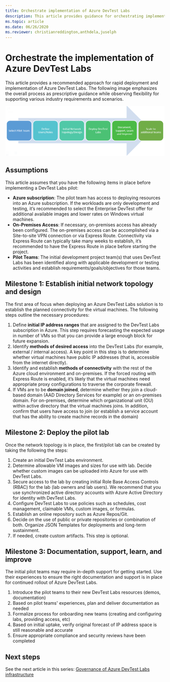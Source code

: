 ```yaml
---
title: Orchestrate implementation of Azure DevTest Labs
description: This article provides guidance for orchestrating implementation of Azure DevTest Labs in your organization. 
ms.topic: article
ms.date: 06/26/2020
ms.reviewer: christianreddington,anthdela,juselph
---
```


# Orchestrate the implementation of Azure DevTest Labs
This article provides a recommended approach for rapid deployment and implementation of Azure DevTest Labs. The following image emphasizes the overall process as prescriptive guidance while observing flexibility for supporting various industry requirements and scenarios.

![Steps for implementing Azure DevTest Labs](./media/devtest-lab-guidance-orchestrate-implementation/implementation-steps.png)

## Assumptions
This article assumes that you have the following items in place before implementing a DevTest Labs pilot:

- **Azure subscription**: The pilot team has access to deploying resources into an Azure subscription. If the workloads are only development and testing, it’s recommended to select the Enterprise DevTest offer for additional available images and lower rates on Windows virtual machines.
- **On-Premises Access**: If necessary, on-premises access has already been configured. The on-premises access can be accomplished via a Site-to-site VPN connection or via Express Route. Connectivity via Express Route can typically take many weeks to establish, it’s recommended to have the Express Route in place before starting the project.
- **Pilot Teams**: The initial development project team(s) that uses DevTest Labs has been identified along with applicable development or testing activities and establish requirements/goals/objectives for those teams.

## Milestone 1: Establish initial network topology and design
The first area of focus when deploying an Azure DevTest Labs solution is to establish the planned connectivity for the virtual machines. The following steps outline the necessary procedures:

1. Define **initial IP address ranges** that are assigned to the DevTest Labs subscription in Azure. This step requires forecasting the expected usage in number of VMs so that you can provide a large enough block for future expansion.
2. Identify **methods of desired access** into the DevTest Labs (for example, external / internal access). A key point in this step is to determine whether virtual machines have public IP addresses (that is, accessible from the internet directly).
3. Identify and establish **methods of connectivity** with the rest of the Azure cloud environment and on-premises. If the forced routing with Express Route is enabled, it’s likely that the virtual machines need appropriate proxy configurations to traverse the corporate firewall.
4. If VMs are to be **domain joined**, determine whether they join a cloud-based domain (AAD Directory Services for example) or an on-premises domain. For on-premises, determine which organizational unit (OU) within active directory that the virtual machines joins. In addition, confirm that users have access to join (or establish a service account that has the ability to create machine records in the domain)

## Milestone 2: Deploy the pilot lab
Once the network topology is in place, the first/pilot lab can be created by taking the following the steps:

1. Create an initial DevTest Labs environment.
2. Determine allowable VM images and sizes for use with lab. Decide whether custom images can be uploaded into Azure for use with DevTest Labs.
3. Secure access to the lab by creating initial Role Base Access Controls (RBAC) for the lab (lab owners and lab users). We recommend that you use synchronized active directory accounts with Azure Active Directory for identity with DevTest Labs.
4. Configure DevTest Labs to use policies such as schedules, cost management, claimable VMs, custom images, or formulas.
5. Establish an online repository such as Azure Repos/Git.
6. Decide on the use of public or private repositories or combination of both. Organize JSON Templates for deployments and long-term sustainment.
7. If needed, create custom artifacts. This step is optional. 

## Milestone 3: Documentation, support, learn, and improve
The initial pilot teams may require in-depth support for getting started. Use their experiences to ensure the right documentation and support is in place for continued rollout of Azure DevTest Labs.

1. Introduce the pilot teams to their new DevTest Labs resources (demos, documentation)
2. Based on pilot teams' experiences, plan and deliver documentation as needed
3. Formalize process for onboarding new teams (creating and configuring labs, providing access, etc)
4. Based on initial uptake, verify original forecast of IP address space is still reasonable and accurate
5. Ensure appropriate compliance and security reviews have been completed

## Next steps
See the next article in this series: [Governance of Azure DevTest Labs infrastructure](devtest-lab-guidance-governance-resources.md)
